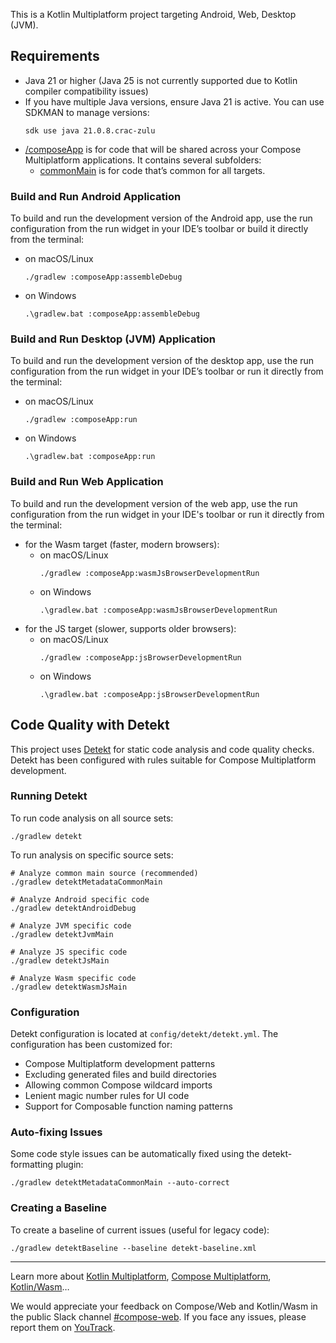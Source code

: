 This is a Kotlin Multiplatform project targeting Android, Web, Desktop (JVM).

## Requirements

- Java 21 or higher (Java 25 is not currently supported due to Kotlin compiler compatibility issues)
- If you have multiple Java versions, ensure Java 21 is active. You can use SDKMAN to manage versions:
  ```shell
  sdk use java 21.0.8.crac-zulu
  ```

* [/composeApp](./composeApp/src) is for code that will be shared across your Compose Multiplatform applications.
  It contains several subfolders:
  - [commonMain](./composeApp/src/commonMain/kotlin) is for code that’s common for all targets.

### Build and Run Android Application

To build and run the development version of the Android app, use the run configuration from the run widget
in your IDE’s toolbar or build it directly from the terminal:
- on macOS/Linux
  ```shell
  ./gradlew :composeApp:assembleDebug
  ```
- on Windows
  ```shell
  .\gradlew.bat :composeApp:assembleDebug
  ```

### Build and Run Desktop (JVM) Application

To build and run the development version of the desktop app, use the run configuration from the run widget
in your IDE’s toolbar or run it directly from the terminal:
- on macOS/Linux
  ```shell
  ./gradlew :composeApp:run
  ```
- on Windows
  ```shell
  .\gradlew.bat :composeApp:run
  ```

### Build and Run Web Application

To build and run the development version of the web app, use the run configuration from the run widget
in your IDE's toolbar or run it directly from the terminal:
- for the Wasm target (faster, modern browsers):
  - on macOS/Linux
    ```shell
    ./gradlew :composeApp:wasmJsBrowserDevelopmentRun
    ```
  - on Windows
    ```shell
    .\gradlew.bat :composeApp:wasmJsBrowserDevelopmentRun
    ```
- for the JS target (slower, supports older browsers):
  - on macOS/Linux
    ```shell
    ./gradlew :composeApp:jsBrowserDevelopmentRun
    ```
  - on Windows
    ```shell
    .\gradlew.bat :composeApp:jsBrowserDevelopmentRun
    ```

## Code Quality with Detekt

This project uses [Detekt](https://detekt.dev/) for static code analysis and code quality checks. Detekt has been
configured with rules suitable for Compose Multiplatform development.

### Running Detekt

To run code analysis on all source sets:

```shell
./gradlew detekt
```

To run analysis on specific source sets:

```shell
# Analyze common main source (recommended)
./gradlew detektMetadataCommonMain

# Analyze Android specific code
./gradlew detektAndroidDebug

# Analyze JVM specific code  
./gradlew detektJvmMain

# Analyze JS specific code
./gradlew detektJsMain

# Analyze Wasm specific code
./gradlew detektWasmJsMain
```

### Configuration

Detekt configuration is located at `config/detekt/detekt.yml`. The configuration has been customized for:

- Compose Multiplatform development patterns
- Excluding generated files and build directories
- Allowing common Compose wildcard imports
- Lenient magic number rules for UI code
- Support for Composable function naming patterns

### Auto-fixing Issues

Some code style issues can be automatically fixed using the detekt-formatting plugin:

```shell
./gradlew detektMetadataCommonMain --auto-correct
```

### Creating a Baseline

To create a baseline of current issues (useful for legacy code):

```shell
./gradlew detektBaseline --baseline detekt-baseline.xml
```

---

Learn more about [Kotlin Multiplatform](https://www.jetbrains.com/help/kotlin-multiplatform-dev/get-started.html),
[Compose Multiplatform](https://github.com/JetBrains/compose-multiplatform/#compose-multiplatform),
[Kotlin/Wasm](https://kotl.in/wasm/)…

We would appreciate your feedback on Compose/Web and Kotlin/Wasm in the public Slack channel [#compose-web](https://slack-chats.kotlinlang.org/c/compose-web).
If you face any issues, please report them on [YouTrack](https://youtrack.jetbrains.com/newIssue?project=CMP).